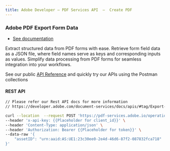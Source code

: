 ```yaml
---
title: Adobe Developer — PDF Services API  —  Create PDF
---
```


<TextBlock slots="heading, buttons, text, text1" theme="dark" hasCodeBlock className="bgBlue link linking create-pdf"/>

### Adobe PDF Export Form Data

- [See documentation](/document-services/docs/overview/pdf-services-api/howtos/export-pdf-form-data/)

Extract structured data from PDF forms with ease. Retrieve form field data as a JSON file, where field names serve as keys and corresponding inputs as values. Simplify data processing from PDF forms for seamless integration into your workflows.

See our public [API Reference](https://developer.adobe.com/document-services/docs/apis/#tag/Export-PDF-Form-Data) and quickly try our APIs using the Postman collections

<CodeBlock slots="heading, code" repeat="1" languages="curl" />

#### REST API

```bash
// Please refer our Rest API docs for more information
// https://developer.adobe.com/document-services/docs/apis/#tag/Export-PDF-Form-Data

curl --location  --request POST 'https://pdf-services.adobe.io/operation/getformdata' \
--header 'x-api-key: {{Placeholder for client_id}}' \
--header 'Content-Type: application/json' \
--header 'Authorization: Bearer {{Placeholder for token}}' \
--data-raw '{
    "assetID": "urn:aaid:AS:UE1:23c30ee0-2e4d-46d6-87f2-087832fca718"
}'
```

